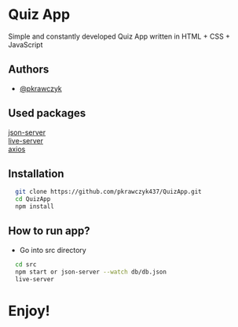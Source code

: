 
# Quiz App

Simple and constantly developed Quiz App written in HTML + CSS + JavaScript


## Authors

- [@pkrawczyk](https://www.github.com/pkrawczyk437)


## Used packages

[json-server](https://github.com/typicode/json-server)\
[live-server](https://github.com/tapio/live-server)\
[axios](https://github.com/axios/axios)


## Installation
```bash
  git clone https://github.com/pkrawczyk437/QuizApp.git
  cd QuizApp
  npm install
```
    
## How to run app?

* Go into src directory

```bash
  cd src
  npm start or json-server --watch db/db.json
  live-server
```

# Enjoy!


